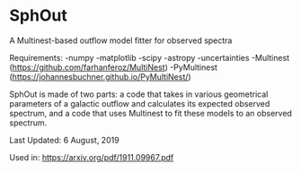 # SphOut
A Multinest-based outflow model fitter for observed spectra

Requirements:
  -numpy
  -matplotlib
  -scipy
  -astropy
  -uncertainties
  -Multinest (https://github.com/farhanferoz/MultiNest)
  -PyMultinest  (https://johannesbuchner.github.io/PyMultiNest/)
  
SphOut is made of two parts: a code that takes in various geometrical parameters of a galactic outflow and calculates its expected observed spectrum, and a code that uses Multinest to fit these models to an observed spectrum.

Last Updated: 6 August, 2019

Used in:
https://arxiv.org/pdf/1911.09967.pdf

